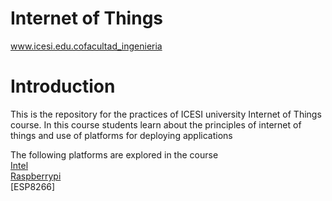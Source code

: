 # Internet of Things  
www.icesi.edu.cofacultad_ingenieria

# Introduction

This is the repository for the practices of ICESI university Internet of Things course. In this course students learn about the principles of internet of things and use of platforms for deploying applications

The following platforms are explored in the course  
[Intel](https://github.com/ICESI/iot-intel)  
[Raspberrypi](https://github.com/ICESI/iot-raspberrypi)  
[ESP8266]
 
